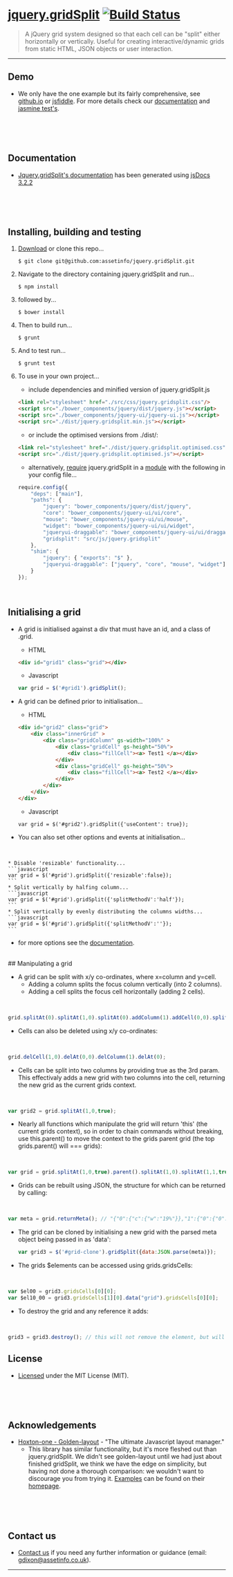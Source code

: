 # [jquery.gridSplit](https://github.com/assetinfo/jquery.gridSplit)         [![Build Status](https://travis-ci.org/assetinfo/jquery.gridSplit.png)](https://travis-ci.org/assetinfo/jquery.gridSplit)

   >A jQuery grid system designed so that each cell can be "split" either horizontally or vertically. Useful for creating interactive/dynamic grids from static HTML, JSON objects or user interaction.

--------
## Demo

* We only have the one example but its fairly comprehensive, see [github.io](https://assetinfo.github.io/jquery.gridSplit) or [jsfiddle](http://jsfiddle.net/graydixon/jo42v1q9/). For more details check our [documentation](https://assetinfo.github.io/jquery.gridSplit/docs/) and [jasmine test's](https://github.com/assetinfo/jquery.gridSplit/tree/master/spec).
<br/>
<br/>
<br/>

## Documentation

* [Jquery.gridSplit's documentation](https://assetinfo.github.io/jquery.gridSplit/docs/) has been generated using [jsDocs 3.2.2](https://github.com/jsdoc3/jsdoc)
<br/>
<br/>
<br/>

## Installing, building and testing
1. [Download](https://github.com/assetinfo/jquery.gridSplit/archive/master.zip) or clone this repo...
   ```
   $ git clone git@github.com:assetinfo/jquery.gridSplit.git
   ```

2. Navigate to the directory containing jquery.gridSplit and run...

   ```
   $ npm install
   ```

3. followed by...

   ```
   $ bower install
   ```

4. Then to build run...

   ```
   $ grunt
   ```

5. And to test run...

   ```
   $ grunt test
   ```

6. To use in your own project...
   
   * include dependencies and minified version of jquery.gridSplit.js

   ```html
   <link rel="stylesheet" href="./src/css/jquery.gridsplit.css"/>
   <script src="./bower_components/jquery/dist/jquery.js"></script>
   <script src="./bower_components/jquery-ui/jquery-ui.js"></script>
   <script src="./dist/jquery.gridsplit.min.js"></script>
   ```
   
   * or include the optimised versions from ./dist/:

   ```html
   <link rel="stylesheet" href="./dist/jquery.gridsplit.optimised.css"/>
   <script src="./dist/jquery.gridsplit.optimised.js"></script>
   ```

   * alternatively, [require](http://requirejs.org/) jquery.gridSplit in a [module](https://github.com/assetinfo/jquery.gridSplit/blob/master/main.js) with the following in your config file...

   ```javascript
   require.config({
       "deps": ["main"],
       "paths": {
           "jquery": "bower_components/jquery/dist/jquery",
           "core": "bower_components/jquery-ui/ui/core",
           "mouse": "bower_components/jquery-ui/ui/mouse",
           "widget": "bower_components/jquery-ui/ui/widget",
           "jqueryui-draggable": "bower_components/jquery-ui/ui/draggable",
           "gridsplit": "src/js/jquery.gridsplit"
       },
       "shim": {
           "jquery": { "exports": "$" },
           "jqueryui-draggable": ["jquery", "core", "mouse", "widget"]
       }
   });
   ```
<br/>

## Initialising a grid

* A grid is initialised against a div that must have an id, and a class of .grid.

    * HTML
    ```html
    <div id="grid1" class="grid"></div>
    ```
    * Javascript
    ```javascript
    var grid = $('#grid1').gridSplit();
    ```
* A grid can be defined prior to initialisation...
    * HTML
    ```html
    <div id="grid2" class="grid">
        <div class="innerGrid" >
            <div class="gridColumn" gs-width="100%" >
                <div class="gridCell" gs-height="50%">
                    <div class="fillCell"><a> Test1 </a></div>
                </div>
                <div class="gridCell" gs-height="50%">
                    <div class="fillCell"><a> Test2 </a></div>
                </div>
            </div>
        </div>
    </div>
    ```
    * Javascript
    ```
    var grid = $('#grid2').gridSplit({'useContent': true});
    ```
  
* You can also set other options and events at initialisation...
<br/>

    * Disable 'resizable' functionality...
    ```javascript
    var grid = $('#grid').gridSplit({'resizable':false});
    ```
    * Split vertically by halfing column...
    ```javascript
    var grid = $('#grid').gridSplit({'splitMethodV':'half'});
    ```
    * Split vertically by evenly distributing the columns widths...
    ```javascript
    var grid = $('#grid').gridSplit({'splitMethodV':''});
    ```
* for more options see the [documentation](https://assetinfo.github.io/jquery.gridSplit/docs/$.fn.gridSplit.html).
    
<br/>
## Manipulating a grid


* A grid can be split with x/y co-ordinates, where x=column and y=cell. 
  * Adding a column splits the focus column vertically (into 2 columns). 
  * Adding a cell splits the focus cell horizontally (adding 2 cells).
<br/>

  ```javascript
  grid.splitAt(0).splitAt(1,0).splitAt(0).addColumn(1).addCell(0,0).splitAt(1,0);
  ```
* Cells can also be deleted using x/y co-ordinates:
<br/>

  ```javascript
  grid.delCell(1,0).delAt(0,0).delColumn(1).delAt(0);
  ``` 
* Cells can be split into two columns by providing true as the 3rd param. This effectivaly adds a new grid with two columns into the cell, returning the new grid as the current grids context.
<br/>

  ```javascript
  var grid2 = grid.splitAt(1,0,true);
  ``` 
* Nearly all functions which manipulate the grid will return 'this' (the current grids context), so in order to chain commands without breaking, use this.parent() to move the context to the grids parent grid (the top grids.parent() will === grids):
<br/>

  ```javascript
  var grid = grid.splitAt(1,0,true).parent().splitAt(1,0).splitAt(1,1,true).parent(); // grid is still #grids gridSplit instance
  ``` 
* Grids can be rebuilt using JSON, the structure for which can be returned by calling:
<br/>

  ```javascript
  var meta = grid.returnMeta(); // "{"0":{"c":{"w":"19%"}},"1":{"0":{"0":{"c":{"w":"50%"}},"1":{"c":{"w":"50%"}},"h":"50%"},"1":{"h":"50%"},"c":{"w":"81%"}}}"
  ``` 
* The grid can be cloned by initialising a new grid with the parsed meta object being passed in as 'data':
  <br/>

  ```javascript
  var grid3 = $('#grid-clone').gridSplit({data:JSON.parse(meta)});
  ``` 

* The grids $elements can be accessed using grids.gridsCells:
<br/>

  ```javascript
  var $el00 = grid3.gridsCells[0][0];
  var $el10_00 = grid3.gridsCells[1][0].data("grid").gridsCells[0][0];
  ```

* To destroy the grid and any reference it adds:
<br/>

  ```javascript
  grid3 = grid3.destroy(); // this will not remove the element, but will empty it
  ```

## License
  * [Licensed](https://github.com/assetinfo/jquery.gridSplit/blob/master/LICENSE) under the MIT License (MIT).
<br/>
<br/>
<br/>

## Acknowledgements 
* [Hoxton-one - Golden-layout](https://github.com/hoxton-one/golden-layout) - "The ultimate Javascript layout manager."
  * This library has similar functionality, but it's more fleshed out than jquery.gridSplit. We didn't see golden-layout until we had just about finished gridSplit, we think we have the edge on simplicity, but having not done a thorough comparison: we wouldn't want to discourage you from trying it. [Examples](https://golden-layout.com/examples) can be found on their [homepage](https://golden-layout.com/).
<br/>
<br/>
<br/>

## Contact us
* [Contact us](mailto:gdixon@assetinfo.co.uk?Subject=jQuery.gridSplit%20Enquiry...) if you need any further information or guidance (email: gdixon@assetinfo.co.uk).

--------